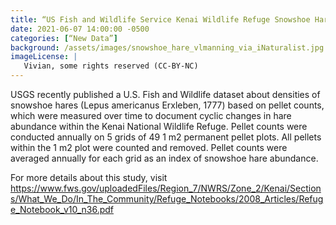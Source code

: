 ```yaml
--- 
title: “US Fish and Wildlife Service Kenai Wildlife Refuge Snowshoe Hare dataset published” 
date: 2021-06-07 14:00:00 -0500
categories: [“New Data”] 
background: /assets/images/snowshoe_hare_vlmanning_via_iNaturalist.jpg
imageLicense: | 
   Vivian, some rights reserved (CC-BY-NC)
--- 
```

USGS recently published a U.S. Fish and Wildlife dataset about densities of  snowshoe hares (Lepus americanus Erxleben, 1777) based on pellet counts, which were measured over time to document cyclic changes in hare abundance within the Kenai National Wildlife Refuge. Pellet counts were conducted annually on 5 grids of 49 1 m2 permanent pellet plots. All pellets within the 1 m2 plot were counted and removed. Pellet counts were averaged annually for each grid as an index of snowshoe hare abundance. 

For more details about this study, visit https://www.fws.gov/uploadedFiles/Region_7/NWRS/Zone_2/Kenai/Sections/What_We_Do/In_The_Community/Refuge_Notebooks/2008_Articles/Refuge_Notebook_v10_n36.pdf  